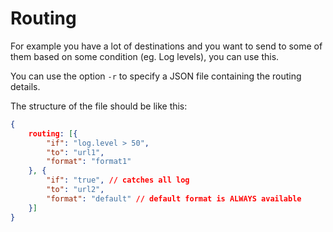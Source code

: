 # Routing
For example you have a lot of destinations and you want to send to some of them based on some condition (eg. Log levels), you can use this.

You can use the option `-r` to specify a JSON file containing the routing details.

The structure of the file should be like this:
```json
{
    routing: [{
        "if": "log.level > 50",
        "to": "url1",
        "format": "format1"
    }, {
        "if": "true", // catches all log
        "to": "url2",
        "format": "default" // default format is ALWAYS available
    }]
}
```